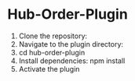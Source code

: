 # Hub-Order-Plugin
1. Clone the repository:
2. Navigate to the plugin directory:
3. cd hub-order-plugin
4. Install dependencies: npm install
5. Activate the plugin
